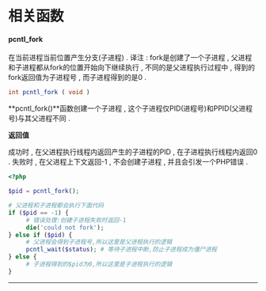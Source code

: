 # 相关函数

#### pcntl\_fork

在当前进程当前位置产生分支\(子进程\) . 译注 : fork是创建了一个子进程 , 父进程和子进程都从fork的位置开始向下继续执行 , 不同的是父进程执行过程中 , 得到的fork返回值为子进程号 , 而子进程得到的是0 .

```php
int pcntl_fork ( void )
```

**pcntl\_fork\(\)**函数创建一个子进程 , 这个子进程仅PID\(进程号\)和PPID\(父进程号\)与其父进程不同 .

**返回值**

成功时 , 在父进程执行线程内返回产生的子进程的PID , 在子进程执行线程内返回0 . 失败时 , 在父进程上下文返回-1 , 不会创建子进程 , 并且会引发一个PHP错误 .

```php
<?php

$pid = pcntl_fork();

# 父进程和子进程都会执行下面代码
if ($pid == -1) {
     # 错误处理:创建子进程失败时返回-1
     die('could not fork');
} else if ($pid) {
     # 父进程会得到子进程号,所以这里是父进程执行的逻辑
     pcntl_wait($status); # 等待子进程中断,防止子进程成为僵尸进程
} else {
     # 子进程得到的$pid为0,所以这里是子进程执行的逻辑
}
```

---



